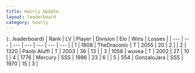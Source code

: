 ```yaml
---
title: Hourly Update
layout: leaderboard
category: hourly
---
```


{: .leaderboard}
| Rank | LV | Player | Division | Elo | Wins | Losses |
| --- | --- | --- | --- | --- | --- | --- |
| <span data-change="0">1</span> | 1808 | <span title="ID: 544310">TheDraconic</span> | T | <span data-change="0">2055</span> | <span data-change="0">20</span> | <span data-change="0">2</span> |
| <span data-change="0">2</span> | 1320 | <span title="ID: 512212">Paolo Aluffi</span> | T | <span data-change="0">2003</span> | <span data-change="0">36</span> | <span data-change="0">13</span> |
| <span data-change="0">3</span> | 1058 | <span title="ID: 740957">wuvea</span> | T | <span data-change="0">2002</span> | <span data-change="0">27</span> | <span data-change="0">10</span> |
| <span data-change="0">4</span> | 1776 | <span title="ID: 692745">Mercury</span> | SSS | <span data-change="0">1986</span> | <span data-change="0">23</span> | <span data-change="0">6</span> |
| <span data-change="1">5</span> | 554 | <span title="ID: 650626">GonzaloJara</span> | SSS | <span data-change="0">1970</span> | <span data-change="0">15</span> | <span data-change="0">3</span> |